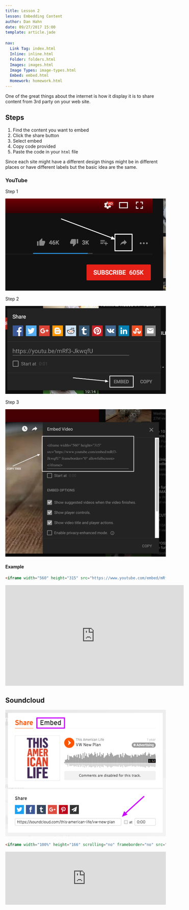 ```yaml
---
title: Lesson 2
lesson: Embedding Content
author: Dan Hahn
date: 09/27/2017 15:00
template: article.jade

nav:
  Link Tag: index.html
  Inline: inline.html
  Folder: folders.html
  Images: images.html
  Image Types: image-types.html
  Embed: embed.html
  Homework: homework.html
---
```


One of the great things about the internet is how it display it is to share content from 3rd party on your web site.

## Steps

1. Find the content you want to embed
2. Click the share button
3. Select embed
4. Copy code provided
5. Paste the code in your `html` file

Since each site might have a different design things might be in different places or have different labels but the basic idea are the same.

### YouTube

Step 1

![](images/youtube1.png)

Step 2

![](images/youtube2.png)

Step 3

![](images/youtube3.png)

#### Example

```html
<iframe width="560" height="315" src="https://www.youtube.com/embed/mRf3-JkwqfU" frameborder="0" allowfullscreen></iframe>
```

<iframe width="560" height="315" src="https://www.youtube.com/embed/mRf3-JkwqfU" frameborder="0" allowfullscreen></iframe>

## Soundcloud

![](images/soundcloud.png)

```html
<iframe width="100%" height="166" scrolling="no" frameborder="no" src="https://w.soundcloud.com/player/?url=https%3A//api.soundcloud.com/tracks/228094613&amp;color=ff5500&amp;auto_play=false&amp;hide_related=false&amp;show_comments=true&amp;show_user=true&amp;show_reposts=false"></iframe>
```

<iframe width="100%" height="166" scrolling="no" frameborder="no" src="https://w.soundcloud.com/player/?url=https%3A//api.soundcloud.com/tracks/228094613&amp;color=ff5500&amp;auto_play=false&amp;hide_related=false&amp;show_comments=true&amp;show_user=true&amp;show_reposts=false"></iframe>

<style>
article img {
  max-width: 100%;
}
</style>
